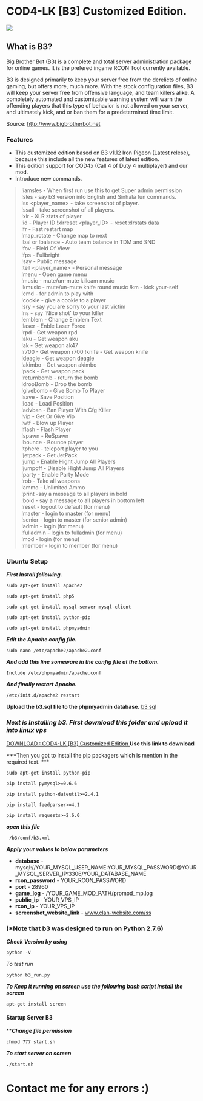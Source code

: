 
# COD4-LK [B3] Customized Edition.

![](https://github.com/dulkith/cod4/blob/master/images/bigbrotherbot-logo.png?raw=true)
## What is B3?​

Big Brother Bot (B3) is a complete and total server administration package for online games. It is the prefered ingame RCON Tool currently available.

B3 is designed primarily to keep your server free from the derelicts of online gaming, but offers more, much more. With the stock configuration files, B3 will keep your server free from offensive language, and team killers alike. A completely automated and customizable warning system will warn the offending players that this type of behavior is not allowed on your server, and ultimately kick, and or ban them for a predetermined time limit.

Source: http://www.bigbrotherbot.net

### Features

- This customized edition based on B3 v1.12 Iron Pigeon (Latest relese), because this include all the new features of latest edition.
- This edition support for COD4x (Call 4 of Duty 4 multiplayer) and our mod.
- Introduce new commands.

> !iamsles - When first run use this to get Super admin permission    
> !sles - say b3 version info    English and Sinhala fun commands.    
> !ss <player_name> - take screenshot of player.   
> !ssall  - take screenshot of all players.    
> !xlr - XLR stats of player   
> !id - Player ID    !xlrreset <player_ID> - reset xlrstats data   
>  !fr - Fast restart map    
> !map_rotate - Change map to next   
> !bal or !balance - Auto team balance in TDM and SND    
> !fov - Field Of View    
> !fps - Fullbright    
> !say <message> - Public message    
> !tell <message> <player_name> - Personal message    
> !menu - Open game menu    
> !music - mute/un-mute killcam music   
> !kmusic - mute/un-mute knife round music
> !km - kick your-self    
> !cmd - for admin to play with    
> !cookie - give a cookie to a player    
> !sry - say you are sorry to your last victim    
> !ns - say 'Nice shot' to your killer    
> !emblem - Change Emblem Text    
> !laser - Enble Laser Force    
> !rpd - Get weapon rpd   
> !aku - Get weapon aku    
> !ak - Get weapon ak47    
> !r700 - Get weapon
> r700    !knife - Get weapon knife    
> !deagle - Get weapon deagle   
> !akimbo - Get weapon akimbo    
> !pack - Get weapon pack   
> !returnbomb - return the bomb    
> !dropBomb - Drop the bomb    
> !givebomb - Give Bomb To Player    
> !save - Save Position    
> !load - Load Position   
> !advban - Ban Player With Cfg Killer    
> !vip - Get Or Give Vip    
> !wtf - Blow up Player   
>  !flash - Flash Player   
>  !spawn - ReSpawn    
>  !bounce - Bounce player    
>  !tphere - teleport player to you   
> !jetpack - Get JetPack    
> !jump - Enable Hight Jump All Players   
> !jumpoff - Disable Hight Jump All Players   
> !party - Enable Party Mode    
> !rob - Take all weapons    
> !ammo - Unlimited Ammo   
> !print -say a message to all players in bold    
> !bold - say a message to all players in bottom left   
> !reset - logout to default (for menu)   
> !master - login to master (for menu)    
> !senior - login to master (for senior admin)    
> !admin - login (for menu)    
> !fulladmin - login to fulladmin (for menu)    
> !mod - login (for menu)    
> !member - login to member (for menu)    

### Ubuntu Setup

***First Install following.***

`sudo apt-get install apache2`

`sudo apt-get install php5`

`sudo apt-get install mysql-server mysql-client`

`sudo apt-get install python-pip`

`sudo apt-get install phpmyadmin`

 
***Edit the Apache config file.***

`sudo nano /etc/apache2/apache2.conf`


***And add this line someware in the config file at the bottom.***

`Include /etc/phpmyadmin/apache.conf`


***And finally restart Apache.***

`/etc/init.d/apache2 restart`


**Upload the b3.sql file to the phpmyadmin database.** 
[b3.sql](https://github.com/dulkith/cod4/blob/master/b3_custom_edition/b3/sql/mysql/b3.sql "b3.sql")

### *Next is Installing b3. First download this folder and  upload it into linux vps*
[DOWNLOAD : COD4-LK [B3] Customized Edition ](https://minhaskamal.github.io/DownGit/#/home?url=https://github.com/dulkith/cod4/tree/master/b3_custom_edition "DOWNLOAD ")
**Use this link to download** 

***Then you got to install the pip packagers which is mention in the required text. ***

`sudo apt-get install python-pip`

`pip install pymysql>=0.6.6`

`pip install python-dateutil>=2.4.1`

`pip install feedparser>=4.1`

`pip install requests>=2.6.0`


***open this file***

` /b3/conf/b3.xml`

***Apply your values to below parameters***

- **database** - mysql://YOUR_MYSQL_USER_NAME:YOUR_MYSQL_PASSWORD@YOUR_MYSQL_SERVER_IP:3306/YOUR_DATABASE_NAME
- **rcon_password** - YOUR_RCON_PASSWORD
- **port** - 28960
- **game_log** - /YOUR_GAME_MOD_PATH/promod_mp.log
- **public_ip** - YOUR_VPS_IP
- **rcon_ip** - YOUR_VPS_IP
- **screenshot_website_link** - www.clan-website.com/ss

### (*Note that b3 was designed to run on Python 2.7.6)
***Check Version by using***

`python -V`


*To test run*

`python b3_run.py`


***To Keep it running on screen  use the following bash script
install the screen***

`apt-get install screen`


#### Startup Server B3

*****Change file permission***

`chmod 777 start.sh`


***To start server on screen***

`./start.sh`


# Contact me for any errors :)
